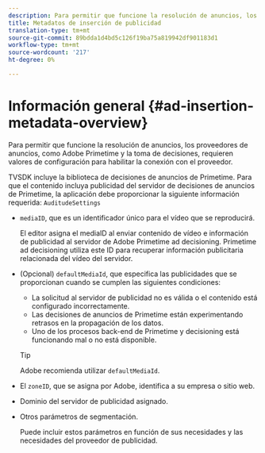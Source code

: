 ```yaml
---
description: Para permitir que funcione la resolución de anuncios, los proveedores de anuncios, como Adobe Primetime y la toma de decisiones, requieren valores de configuración para habilitar la conexión con el proveedor.
title: Metadatos de inserción de publicidad
translation-type: tm+mt
source-git-commit: 89bdda1d4bd5c126f19ba75a819942df901183d1
workflow-type: tm+mt
source-wordcount: '217'
ht-degree: 0%

---
```



# Información general {#ad-insertion-metadata-overview}

Para permitir que funcione la resolución de anuncios, los proveedores de anuncios, como Adobe Primetime y la toma de decisiones, requieren valores de configuración para habilitar la conexión con el proveedor.

TVSDK incluye la biblioteca de decisiones de anuncios de Primetime. Para que el contenido incluya publicidad del servidor de decisiones de anuncios de Primetime, la aplicación debe proporcionar la siguiente información requerida: `AuditudeSettings`

* `mediaID`, que es un identificador único para el vídeo que se reproducirá.

   El editor asigna el mediaID al enviar contenido de vídeo e información de publicidad al servidor de Adobe Primetime ad decisioning. Primetime ad decisioning utiliza este ID para recuperar información publicitaria relacionada del vídeo del servidor.

* (Opcional) `defaultMediaId`, que especifica las publicidades que se proporcionan cuando se cumplen las siguientes condiciones:

   * La solicitud al servidor de publicidad no es válida o el contenido está configurado incorrectamente.
   * Las decisiones de anuncios de Primetime están experimentando retrasos en la propagación de los datos.
   * Uno de los procesos back-end de Primetime y decisioning está funcionando mal o no está disponible.

   >[!TIP]
   >
   >Adobe recomienda utilizar `defaultMediaId`.

* El `zoneID`, que se asigna por Adobe, identifica a su empresa o sitio web.
* Dominio del servidor de publicidad asignado.
* Otros parámetros de segmentación.

   Puede incluir estos parámetros en función de sus necesidades y las necesidades del proveedor de publicidad.